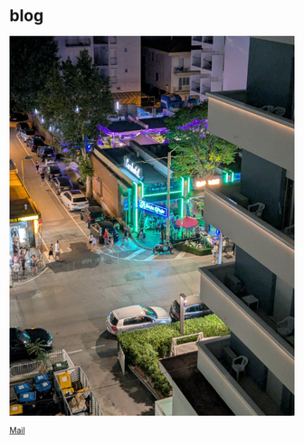 # blog
![Eine Katze spielt mit einem Wollknäuel](https://github.com/Cedricoderso/blog/blob/a9c8be35e272a8dac44b5ffda6be12edfdac2a06/PXL_20250712_194902607.jpg)

[Mail](mailto:tontopfpflanze@gmail.com)
